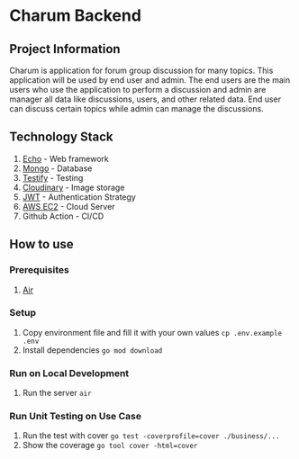 # Charum Backend

## Project Information
Charum is application for forum group discussion for many topics. This application will be used by end user and admin. The end users are the main users who use the application to perform a discussion and admin are manager all data like discussions, users, and other related data. End user can discuss certain topics while admin can manage the discussions.

## Technology Stack
1. [Echo](https://echo.labstack.com/) - Web framework
2. [Mongo](https://www.mongodb.com/) - Database
3. [Testify](https://github.com/stretchr/testify) - Testing
4. [Cloudinary](https://cloudinary.com/) - Image storage
5. [JWT](https://jwt.io/) - Authentication Strategy
6. [AWS EC2](https://aws.amazon.com/ec2/) - Cloud Server
7. Github Action - CI/CD

## How to use

### Prerequisites
1. [Air](https://github.com/cosmtrek/air)

### Setup
1. Copy environment file and fill it with your own values
    `cp .env.example .env`
2. Install dependencies
    `go mod download`

### Run on Local Development
1. Run the server
    `air`

### Run Unit Testing on Use Case
1. Run the test with cover
    `go test -coverprofile=cover ./business/...`
2. Show the coverage
    `go tool cover -html=cover`